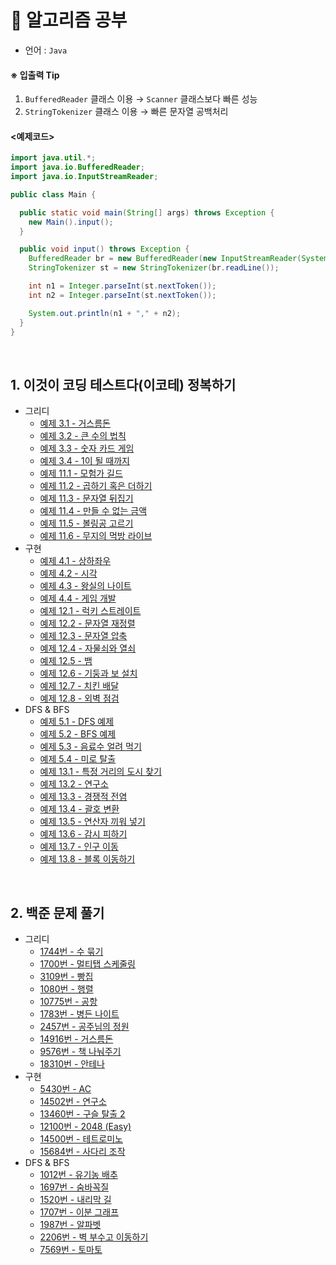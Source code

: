 # 📒 알고리즘 공부
- 언어 : ```Java```  
#### ※ 입출력 Tip
1. ```BufferedReader``` 클래스 이용 → ```Scanner``` 클래스보다 빠른 성능
2. ```StringTokenizer``` 클래스 이용 → 빠른 문자열 공백처리
#### <예제코드>
```java
import java.util.*;
import java.io.BufferedReader;
import java.io.InputStreamReader;

public class Main {

  public static void main(String[] args) throws Exception {
    new Main().input();
  }

  public void input() throws Exception {
    BufferedReader br = new BufferedReader(new InputStreamReader(System.in));
    StringTokenizer st = new StringTokenizer(br.readLine());

    int n1 = Integer.parseInt(st.nextToken());
    int n2 = Integer.parseInt(st.nextToken());

    System.out.println(n1 + "," + n2);
  }
}
```
<br>

## 1. 이것이 코딩 테스트다(이코테) 정복하기
- 그리디
  - [예제 3.1 - 거스름돈](https://github.com/sjunh812/algorithm/blob/0a0dadafd8bb1f71c336988c63384b7484179e57/%EC%9D%B4%EC%BD%94%ED%85%8C/%EA%B7%B8%EB%A6%AC%EB%94%94/3.1%20%EA%B1%B0%EC%8A%A4%EB%A6%84%EB%8F%88/Main.java)
  - [예제 3.2 - 큰 수의 법칙](https://github.com/sjunh812/algorithm/blob/0a0dadafd8bb1f71c336988c63384b7484179e57/%EC%9D%B4%EC%BD%94%ED%85%8C/%EA%B7%B8%EB%A6%AC%EB%94%94/3.2%20%ED%81%B0%EC%88%98%EC%9D%98%20%EB%B2%95%EC%B9%99/Main.java)
  - [예제 3.3 - 숫자 카드 게임](https://github.com/sjunh812/algorithm/blob/11182cc57d1b8a404e2a2b7ec3effb27db91b69a/%EC%9D%B4%EC%BD%94%ED%85%8C/%EA%B7%B8%EB%A6%AC%EB%94%94/3.3%20%EC%88%AB%EC%9E%90%20%EC%B9%B4%EB%93%9C%20%EA%B2%8C%EC%9E%84/Main.java)
  - [예제 3.4 - 1이 될 때까지](https://github.com/sjunh812/algorithm/blob/f047c37bc77c90040461a1a5583d42969f0fb206/%EC%9D%B4%EC%BD%94%ED%85%8C/%EA%B7%B8%EB%A6%AC%EB%94%94/3.4%201%EC%9D%B4%20%EB%90%A0%20%EB%95%8C%EA%B9%8C%EC%A7%80/Main.java)
  - [예제 11.1 - 모험가 길드](https://github.com/sjunh812/algorithm/blob/f047c37bc77c90040461a1a5583d42969f0fb206/%EC%9D%B4%EC%BD%94%ED%85%8C/%EA%B7%B8%EB%A6%AC%EB%94%94/11.1%20%EB%AA%A8%ED%97%98%EA%B0%80%20%EA%B8%B8%EB%93%9C/Main.java)
  - [예제 11.2 - 곱하기 혹은 더하기](https://github.com/sjunh812/algorithm/blob/f047c37bc77c90040461a1a5583d42969f0fb206/%EC%9D%B4%EC%BD%94%ED%85%8C/%EA%B7%B8%EB%A6%AC%EB%94%94/11.2%20%EA%B3%B1%ED%95%98%EA%B8%B0%20%ED%98%B9%EC%9D%80%20%EB%8D%94%ED%95%98%EA%B8%B0/Main.java)
  - [예제 11.3 - 문자열 뒤집기](https://github.com/sjunh812/algorithm/blob/f047c37bc77c90040461a1a5583d42969f0fb206/%EC%9D%B4%EC%BD%94%ED%85%8C/%EA%B7%B8%EB%A6%AC%EB%94%94/11.3%20%EB%AC%B8%EC%9E%90%EC%97%B4%20%EB%92%A4%EC%A7%91%EA%B8%B0/Main.java)
  - [예제 11.4 - 만들 수 없는 금액](https://github.com/sjunh812/algorithm/blob/311c43de727fb9f023bf02207e43692a3f5d7e9b/%EC%9D%B4%EC%BD%94%ED%85%8C/%EA%B7%B8%EB%A6%AC%EB%94%94/11.4%20%EB%A7%8C%EB%93%A4%20%EC%88%98%20%EC%97%86%EB%8A%94%20%EA%B8%88%EC%95%A1/Main.java)
  - [예제 11.5 - 볼링공 고르기](https://github.com/sjunh812/algorithm/blob/311c43de727fb9f023bf02207e43692a3f5d7e9b/%EC%9D%B4%EC%BD%94%ED%85%8C/%EA%B7%B8%EB%A6%AC%EB%94%94/11.5%20%EB%B3%BC%EB%A7%81%EA%B3%B5%20%EA%B3%A0%EB%A5%B4%EA%B8%B0/Main.java)
  - [예제 11.6 - 무지의 먹방 라이브](https://github.com/sjunh812/algorithm/blob/013efc6a21040c7b923f9c343f5f45dda151812b/%EC%9D%B4%EC%BD%94%ED%85%8C/%EA%B7%B8%EB%A6%AC%EB%94%94/11.6%20%EB%AC%B4%EC%A7%80%EC%9D%98%20%EB%A8%B9%EB%B0%A9%20%EB%9D%BC%EC%9D%B4%EB%B8%8C/Main.java)
- 구현
  - [예제 4.1 - 상하좌우](https://github.com/sjunh812/algorithm/blob/f2746048f4188510c464305ff460b34bfbaf1245/%EC%9D%B4%EC%BD%94%ED%85%8C/%EA%B5%AC%ED%98%84/4.1%20%EC%83%81%ED%95%98%EC%A2%8C%EC%9A%B0/Main.java)
  - [예제 4.2 - 시각](https://github.com/sjunh812/algorithm/blob/f2746048f4188510c464305ff460b34bfbaf1245/%EC%9D%B4%EC%BD%94%ED%85%8C/%EA%B5%AC%ED%98%84/4.2%20%EC%8B%9C%EA%B0%81/Main.java)
  - [예제 4.3 - 왕실의 나이트](https://github.com/sjunh812/algorithm/blob/f2746048f4188510c464305ff460b34bfbaf1245/%EC%9D%B4%EC%BD%94%ED%85%8C/%EA%B5%AC%ED%98%84/4.3%20%EC%99%95%EC%8B%A4%EC%9D%98%20%EB%82%98%EC%9D%B4%ED%8A%B8/Main.java)
  - [예제 4.4 - 게임 개발](https://github.com/sjunh812/algorithm/blob/f2746048f4188510c464305ff460b34bfbaf1245/%EC%9D%B4%EC%BD%94%ED%85%8C/%EA%B5%AC%ED%98%84/4.4%20%EA%B2%8C%EC%9E%84%20%EA%B0%9C%EB%B0%9C/Main.java)
  - [예제 12.1 - 럭키 스트레이트](https://github.com/sjunh812/algorithm/blob/84f7717da3a56bb67e46a712fb107ab57fca4d05/%EC%9D%B4%EC%BD%94%ED%85%8C/%EA%B5%AC%ED%98%84/12.1%20%EB%9F%AD%ED%82%A4%20%EC%8A%A4%ED%8A%B8%EB%A0%88%EC%9D%B4%ED%8A%B8/Main.java)
  - [예제 12.2 - 문자열 재정렬](https://github.com/sjunh812/algorithm/blob/84f7717da3a56bb67e46a712fb107ab57fca4d05/%EC%9D%B4%EC%BD%94%ED%85%8C/%EA%B5%AC%ED%98%84/12.2%20%EB%AC%B8%EC%9E%90%EC%97%B4%20%EC%9E%AC%EC%A0%95%EB%A0%AC/Main.java)
  - [예제 12.3 - 문자열 압축](https://github.com/sjunh812/algorithm/blob/84f7717da3a56bb67e46a712fb107ab57fca4d05/%EC%9D%B4%EC%BD%94%ED%85%8C/%EA%B5%AC%ED%98%84/12.3%20%EB%AC%B8%EC%9E%90%EC%97%B4%20%EC%95%95%EC%B6%95/Main.java)
  - [예제 12.4 - 자물쇠와 열쇠](https://github.com/sjunh812/algorithm/blob/a99dce7d256d41f953cbb430041175cfdfb84612/%EC%9D%B4%EC%BD%94%ED%85%8C/%EA%B5%AC%ED%98%84/12.4%20%EC%9E%90%EB%AC%BC%EC%87%A0%EC%99%80%20%EC%97%B4%EC%87%A0/Main.java)
  - [예제 12.5 - 뱀](https://github.com/sjunh812/algorithm/blob/8cb73cd119cee54db3fb592237f96601ee80cfcd/%EC%9D%B4%EC%BD%94%ED%85%8C/%EA%B5%AC%ED%98%84/12.5%20%EB%B1%80/Main2.java)
  - [예제 12.6 - 기둥과 보 설치](https://github.com/sjunh812/algorithm/blob/8cb73cd119cee54db3fb592237f96601ee80cfcd/%EC%9D%B4%EC%BD%94%ED%85%8C/%EA%B5%AC%ED%98%84/12.6%20%EA%B8%B0%EB%91%A5%EA%B3%BC%20%EB%B3%B4%20%EC%84%A4%EC%B9%98/Main2.java)
  - [예제 12.7 - 치킨 배달](https://github.com/sjunh812/algorithm/blob/8cb73cd119cee54db3fb592237f96601ee80cfcd/%EC%9D%B4%EC%BD%94%ED%85%8C/%EA%B5%AC%ED%98%84/12.7%20%EC%B9%98%ED%82%A8%20%EB%B0%B0%EB%8B%AC/Main2.java)
  - [예제 12.8 - 외벽 점검](https://github.com/sjunh812/algorithm/blob/8cb73cd119cee54db3fb592237f96601ee80cfcd/%EC%9D%B4%EC%BD%94%ED%85%8C/%EA%B5%AC%ED%98%84/12.8%20%EC%99%B8%EB%B2%BD%20%EC%A0%90%EA%B2%80/Main2.java)
- DFS & BFS
  - [예제 5.1 - DFS 예제](https://github.com/sjunh812/algorithm/blob/c9ce1289672d93630b2f5ca6b8f010ded37a184b/%EC%9D%B4%EC%BD%94%ED%85%8C/DFS%20&%20BFS/5.1%20DFS%20%EC%98%88%EC%A0%9C/Main.java)
  - [예제 5.2 - BFS 예제](https://github.com/sjunh812/algorithm/blob/c9ce1289672d93630b2f5ca6b8f010ded37a184b/%EC%9D%B4%EC%BD%94%ED%85%8C/DFS%20&%20BFS/5.2%20BFS%20%EC%98%88%EC%A0%9C/Main.java)
  - [예제 5.3 - 음료수 얼려 먹기](https://github.com/sjunh812/algorithm/blob/c9ce1289672d93630b2f5ca6b8f010ded37a184b/%EC%9D%B4%EC%BD%94%ED%85%8C/DFS%20&%20BFS/5.3%20%EC%9D%8C%EB%A3%8C%EC%88%98%20%EC%96%BC%EB%A0%A4%20%EB%A8%B9%EA%B8%B0/Main2.java)
  - [예제 5.4 - 미로 탈출](https://github.com/sjunh812/algorithm/blob/c9ce1289672d93630b2f5ca6b8f010ded37a184b/%EC%9D%B4%EC%BD%94%ED%85%8C/DFS%20&%20BFS/5.4%20%EB%AF%B8%EB%A1%9C%20%ED%83%88%EC%B6%9C/Main2.java)
  - [예제 13.1 - 특정 거리의 도시 찾기](https://github.com/sjunh812/algorithm/blob/c9ce1289672d93630b2f5ca6b8f010ded37a184b/%EC%9D%B4%EC%BD%94%ED%85%8C/DFS%20&%20BFS/13.1%20%ED%8A%B9%EC%A0%95%20%EA%B1%B0%EB%A6%AC%EC%9D%98%20%EB%8F%84%EC%8B%9C%20%EC%B0%BE%EA%B8%B0/Main2.java)
  - [예제 13.2 - 연구소](https://github.com/sjunh812/algorithm/blob/c9ce1289672d93630b2f5ca6b8f010ded37a184b/%EC%9D%B4%EC%BD%94%ED%85%8C/DFS%20&%20BFS/13.2%20%EC%97%B0%EA%B5%AC%EC%86%8C/Main2.java)
  - [예제 13.3 - 경쟁적 전염](https://github.com/sjunh812/algorithm/blob/c9ce1289672d93630b2f5ca6b8f010ded37a184b/%EC%9D%B4%EC%BD%94%ED%85%8C/DFS%20&%20BFS/13.3%20%EA%B2%BD%EC%9F%81%EC%A0%81%20%EC%A0%84%EC%97%BC/Main2.java)
  - [예제 13.4 - 괄호 변환](https://github.com/sjunh812/algorithm/blob/8c1b170158c2aa63496d6d7cd4fb6850bfda7576/%EC%9D%B4%EC%BD%94%ED%85%8C/DFS%20&%20BFS/13.4%20%EA%B4%84%ED%98%B8%20%EB%B3%80%ED%99%98/Main2.java)
  - [예제 13.5 - 연산자 끼워 넣기](https://github.com/sjunh812/algorithm/blob/8c1b170158c2aa63496d6d7cd4fb6850bfda7576/%EC%9D%B4%EC%BD%94%ED%85%8C/DFS%20&%20BFS/13.5%20%EC%97%B0%EC%82%B0%EC%9E%90%20%EB%81%BC%EC%9B%8C%20%EB%84%A3%EA%B8%B0/Main2.java)
  - [예제 13.6 - 감시 피하기](https://github.com/sjunh812/algorithm/blob/8c1b170158c2aa63496d6d7cd4fb6850bfda7576/%EC%9D%B4%EC%BD%94%ED%85%8C/DFS%20&%20BFS/13.6%20%EA%B0%90%EC%8B%9C%20%ED%94%BC%ED%95%98%EA%B8%B0/Main2.java)
  - [예제 13.7 - 인구 이동](https://github.com/sjunh812/algorithm/blob/2226fd209a21469ff0dc723cbe12b969312bf53f/%EC%9D%B4%EC%BD%94%ED%85%8C/DFS%20&%20BFS/13.7%20%EC%9D%B8%EA%B5%AC%20%EC%9D%B4%EB%8F%99/Main2.java)
  - [예제 13.8 - 블록 이동하기](https://github.com/sjunh812/algorithm/blob/2226fd209a21469ff0dc723cbe12b969312bf53f/%EC%9D%B4%EC%BD%94%ED%85%8C/DFS%20&%20BFS/13.8%20%EB%B8%94%EB%A1%9D%20%EC%9D%B4%EB%8F%99%ED%95%98%EA%B8%B0/Main.java)
<br>

## 2. 백준 문제 풀기
- 그리디
  - [1744번 - 수 묶기](https://github.com/sjunh812/algorithm/blob/013efc6a21040c7b923f9c343f5f45dda151812b/%EB%B0%B1%EC%A4%80/%EA%B7%B8%EB%A6%AC%EB%94%94/1744%EB%B2%88.%20%EC%88%98%20%EB%AC%B6%EA%B8%B0/Main.java)
  - [1700번 - 멀티탭 스케줄링](https://github.com/sjunh812/algorithm/blob/81932afeb9c7d8c710256617104955cb83116185/%EB%B0%B1%EC%A4%80/%EA%B7%B8%EB%A6%AC%EB%94%94/1700%EB%B2%88.%20%EB%A9%80%ED%8B%B0%ED%83%AD%20%EC%8A%A4%EC%BC%80%EC%A5%B4%EB%A7%81/Main.java)
  - [3109번 - 빵집](https://github.com/sjunh812/algorithm/blob/5d127044a0b3ea8fa8d5c030cce9812637c539d9/%EB%B0%B1%EC%A4%80/%EA%B7%B8%EB%A6%AC%EB%94%94/3109%EB%B2%88.%20%EB%B9%B5%EC%A7%91/Main.java)
  - [1080번 - 행렬](https://github.com/sjunh812/algorithm/blob/5d127044a0b3ea8fa8d5c030cce9812637c539d9/%EB%B0%B1%EC%A4%80/%EA%B7%B8%EB%A6%AC%EB%94%94/1080%EB%B2%88.%20%ED%96%89%EB%A0%AC/Main.java)
  - [10775번 - 공항](https://github.com/sjunh812/algorithm/blob/5d127044a0b3ea8fa8d5c030cce9812637c539d9/%EB%B0%B1%EC%A4%80/%EA%B7%B8%EB%A6%AC%EB%94%94/10775%EB%B2%88.%20%EA%B3%B5%ED%95%AD/Main.java)
  - [1783번 - 병든 나이트](https://github.com/sjunh812/algorithm/blob/5b360fc06b163e30540c39744a7c12a17f781010/%EB%B0%B1%EC%A4%80/%EA%B7%B8%EB%A6%AC%EB%94%94/1783%EB%B2%88.%20%EB%B3%91%EB%93%A0%20%EB%82%98%EC%9D%B4%ED%8A%B8/Main.java)
  - [2457번 - 공주님의 정원](https://github.com/sjunh812/algorithm/blob/5b360fc06b163e30540c39744a7c12a17f781010/%EB%B0%B1%EC%A4%80/%EA%B7%B8%EB%A6%AC%EB%94%94/2457%EB%B2%88.%20%EA%B3%B5%EC%A3%BC%EB%8B%98%EC%9D%98%20%EC%A0%95%EC%9B%90/Main.java)
  - [14916번 - 거스름돈](https://github.com/sjunh812/algorithm/blob/a69a5bc6010d4153823623e3186c9898af48421a/%EB%B0%B1%EC%A4%80/%EA%B7%B8%EB%A6%AC%EB%94%94/14916%EB%B2%88.%20%EA%B1%B0%EC%8A%A4%EB%A6%84%EB%8F%88/Main.java)
  - [9576번 - 책 나눠주기](https://github.com/sjunh812/algorithm/blob/a69a5bc6010d4153823623e3186c9898af48421a/%EB%B0%B1%EC%A4%80/%EA%B7%B8%EB%A6%AC%EB%94%94/9576%EB%B2%88.%20%EC%B1%85%20%EB%82%98%EB%88%A0%EC%A3%BC%EA%B8%B0/Main.java)
  - [18310번 - 안테나](https://github.com/sjunh812/algorithm/blob/aa711923d5585addd5f1821d40ccd05d8a420e34/%EB%B0%B1%EC%A4%80/%EA%B7%B8%EB%A6%AC%EB%94%94/18310%EB%B2%88.%20%EC%95%88%ED%85%8C%EB%82%98/Main.java)
- 구현
  - [5430번 - AC](https://github.com/sjunh812/algorithm/blob/100529c5b4f9143c4ec528cd03579bf168a17089/%EB%B0%B1%EC%A4%80/%EA%B5%AC%ED%98%84/5430%EB%B2%88.%20AC/Main.java)
  - [14502번 - 연구소](
https://github.com/sjunh812/algorithm/blob/100529c5b4f9143c4ec528cd03579bf168a17089/%EB%B0%B1%EC%A4%80/%EA%B5%AC%ED%98%84/14502%EB%B2%88.%20%EC%97%B0%EA%B5%AC%EC%86%8C/Main.java)
  - [13460번 - 구슬 탈출 2](https://github.com/sjunh812/algorithm/blob/100529c5b4f9143c4ec528cd03579bf168a17089/%EB%B0%B1%EC%A4%80/%EA%B5%AC%ED%98%84/13460%EB%B2%88.%20%EA%B5%AC%EC%8A%AC%20%ED%83%88%EC%B6%9C%202/Main.java)
  - [12100번 - 2048 (Easy)](https://github.com/sjunh812/algorithm/blob/61c187d23ed9757ce2df1d014872af4a11ecad75/%EB%B0%B1%EC%A4%80/%EA%B5%AC%ED%98%84/12100%EB%B2%88.%202048%20(Easy)/Main.java)
  - [14500번 - 테트로미노](https://github.com/sjunh812/algorithm/blob/61c187d23ed9757ce2df1d014872af4a11ecad75/%EB%B0%B1%EC%A4%80/%EA%B5%AC%ED%98%84/14500%EB%B2%88.%20%ED%85%8C%ED%8A%B8%EB%A1%9C%EB%AF%B8%EB%85%B8/Main.java)
  - [15684번 - 사다리 조작](https://github.com/sjunh812/algorithm/blob/0c0f186e3c902fc6a6a39fe264e4b1b80af23597/%EB%B0%B1%EC%A4%80/%EA%B5%AC%ED%98%84/15684%EB%B2%88_%20%EC%82%AC%EB%8B%A4%EB%A6%AC%20%EC%A1%B0%EC%9E%91/Main.java)
- DFS & BFS
  - [1012번 - 유기농 배추](https://github.com/sjunh812/algorithm/blob/2226fd209a21469ff0dc723cbe12b969312bf53f/%EB%B0%B1%EC%A4%80/DFS%20&%20BFS/1012%EB%B2%88.%20%EC%9C%A0%EA%B8%B0%EB%86%8D%20%EB%B0%B0%EC%B6%94/Main.java)
  - [1697번 - 숨바꼭질](https://github.com/sjunh812/algorithm/blob/2226fd209a21469ff0dc723cbe12b969312bf53f/%EB%B0%B1%EC%A4%80/DFS%20&%20BFS/1697%EB%B2%88.%20%EC%88%A8%EB%B0%94%EA%BC%AD%EC%A7%88/Main.java)
  - [1520번 - 내리막 길](https://github.com/sjunh812/algorithm/blob/644902e1c06f03375c00ea82f01f20959484b224/%EB%B0%B1%EC%A4%80/DFS%20&%20BFS/1520%EB%B2%88.%20%EB%82%B4%EB%A6%AC%EB%A7%89%20%EA%B8%B8/Main.java)
  - [1707번 - 이분 그래프](https://github.com/sjunh812/algorithm/blob/644902e1c06f03375c00ea82f01f20959484b224/%EB%B0%B1%EC%A4%80/DFS%20&%20BFS/1707%EB%B2%88.%20%EC%9D%B4%EB%B6%84%20%EA%B7%B8%EB%9E%98%ED%94%84/Main.java)
  - [1987번 - 알파벳](https://github.com/sjunh812/algorithm/blob/644902e1c06f03375c00ea82f01f20959484b224/%EB%B0%B1%EC%A4%80/DFS%20&%20BFS/1987%EB%B2%88.%20%EC%95%8C%ED%8C%8C%EB%B2%B3/Main.java)
  - [2206번 - 벽 부수고 이동하기](https://github.com/sjunh812/algorithm/blob/644902e1c06f03375c00ea82f01f20959484b224/%EB%B0%B1%EC%A4%80/DFS%20&%20BFS/2206%EB%B2%88.%20%EB%B2%BD%20%EB%B6%80%EC%88%98%EA%B3%A0%20%EC%9D%B4%EB%8F%99%ED%95%98%EA%B8%B0/Main.java)
  - [7569번 - 토마토](https://github.com/sjunh812/algorithm/blob/644902e1c06f03375c00ea82f01f20959484b224/%EB%B0%B1%EC%A4%80/DFS%20&%20BFS/7569%EB%B2%88.%20%ED%86%A0%EB%A7%88%ED%86%A0/Main.java)
